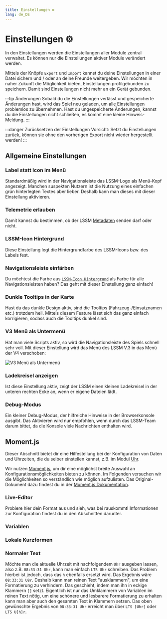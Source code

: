 ```yaml
---
title: Einstellungen ⚙️
lang: de_DE
---
```


# Einstellungen :gear:

In den Einstellungen werden die Einstellungen aller Module zentral verwaltet. Es können nur die Einstellungen aktiver
Module verändert werden.

Mittels der Knöpfe `Export` und `Import` kannst du deine Einstellungen in einer Datei sichern und / oder an deine
Freunde weitergeben.
Wir möchten in naher Zukunft die Möglichkeit bieten, Einstellungen profilgebunden zu speichern. Damit sind Einstellungen
nicht mehr an ein Gerät gebunden.

:::tip Änderungen
Sobald du die Einstellungen verlässt und gespeicherte Änderungen hast, wird das Spiel neu geladen, um alle Einstellungen
problemlos zu übernehmen.
Hast du ungespeicherte Änderungen, kannst du die Einstellungen nicht schließen, es kommt eine kleine Hinweis-Meldung.
:::

:::danger Zurücksetzen der Einstellungen
Vorsicht: Setzt du Einstellungen zurück, können sie ohne den vorherigen Export nicht wieder hergestellt werden!
:::

## Allgemeine Einstellungen

### Label statt Icon im Menü

Standardmäßig wird in der Navigationsleiste das LSSM-Logo als Menü-Kopf angezeigt. Manchen suspekten Nutzern ist die
Nutzung eines einfachen grün hinterlegten Textes aber lieber. Deshalb kann man dieses mit dieser Einstellung aktivieren.

### Telemetrie erlauben

Damit kannst du bestimmen, ob der LSSM [Metadaten][docs.metadata] senden darf oder nicht.

### LSSM-Icon Hintergrund

Diese Einstellung legt die Hintergrundfarbe des LSSM-Icons bzw. des Labels fest.

### Navigationsleiste einfärben

Du möchtest die Farbe aus [`LSSM-Icon Hintergrund`](#lssm-icon-hintergrund) als Farbe für alle Navigationsleisten haben?
Das geht mit dieser Einstellung ganz einfach!

### Dunkle Tooltips in der Karte

Hast du das dunkle Design aktiv, sind die Tooltips (Fahrzeug-/Einsatznamen etc.) trotzdem hell. Mittels diesem Feature
lässt sich das ganz einfach korrigieren, sodass auch die Tooltips dunkel sind.

### V3 Menü als Untermenü

Hat man viele Scripts aktiv, so wird die Navigationsleiste des Spiels schnell sehr voll. Mit dieser Einstellung wird das
Menü des LSSM V.3 in das Menü der V4 verschoben:

![V3 Menü als Untermenü](/img/de_DE/v3submenu.png)

### Ladekreisel anzeigen

Ist diese Einstellung aktiv, zeigt der LSSM einen kleinen Ladekreisel in der unteren rechten Ecke an, wenn er eigene
Dateien lädt.

### Debug-Modus

Ein kleiner Debug-Modus, der hilfreiche Hinweise in der Browserkonsole ausgibt. Das Aktivieren wird nur empfohlen, wenn
durch das LSSM-Team darum bittet, da die Konsole viele Nachrichten enthalten wird.

## Moment.js

Dieser Abschnitt bietet dir eine Hilfestellung bei der Konfiguration von Daten und Uhrzeiten, die du selber einstellen
kannst, z.B. im Modul [Uhr](modules/clock.md).

Wir nutzen [Moment.js](https://momentjs.com/), um dir eine möglichst breite Auswahl an Konfigurationsmöglichkeiten
bieten zu können.
Im Folgenden versuchen wir die Möglichkeiten so verständlich wie möglich aufzulisten. Das Original-Dokument dazu findest
du in der [Moment.js Dokumentation](https://momentjscom.readthedocs.io/en/latest/moment/04-displaying/01-format/).

### Live-Editor

Probiere hier dein Format aus und sieh, was bei rauskommt! Informationen zur Konfiguration findest du in den Abschnitten
darunter.

<momentjs-preview/>

### Variablen

<momentjs-variables/>

### Lokale Kurzformen

<momentjs-shorts/>

### Normaler Text

Möchte man die aktuelle Uhrzeit mit nachfolgendem `Uhr` ausgeben lassen, also z.B. `08:33:31 Uhr`, kann man
einfach `LTS Uhr` schreiben. Das Problem hierbei ist jedoch, dass das `h` ebenfalls ersetzt wird. Das Ergebnis
wäre `08:33:31 U8r`.
Deshalb kann man reinen Text "ausklammern", um eine Formatierung zu verhindern. Das geschieht, indem man ihn in eckige
Klammern `[]` setzt. Eigentlich ist nur das Umklammern von Variablen im reinen Text nötig, um eine schönere und
lesbarere Formatierung zu erhalten kann man aber auch den gesamten Text in Klammern setzen.
Das oben gewünschte Ergebnis von `08:33:31 Uhr` erreicht man über `LTS [Uhr]` oder `LTS U[h]r`. 

<!-- ==START_FOOTER== Do NOT edit anything below this line! Any edits will be removed as content is auto generated! -->
[lssm.status]: https://status.lss-manager.de/
[lssm.discord]: https://discord.gg/RcTNjpB
[lssm.userscript]: https://v4.lss-manager.de/lssm-v4.user.js
[lssm.donations]: https://donate.lss-manager.de/
[docs]: https://docs.lss-manager.de/
[docs.home]: /de_DE/
[docs.apps]: /de_DE/apps.md
[docs.appstore]: /de_DE/appstore.md
[docs.bugs]: /de_DE/bugs.md
[docs.error_report]: /de_DE/error_report.md
[docs.faq]: /de_DE/faq.md
[docs.metadata]: /de_DE/metadata.md
[docs.other]: /de_DE/other.md
[docs.settings]: /de_DE/settings.md
[docs.suggestions]: /de_DE/suggestions.md
[docs.support]: /de_DE/support.md
[games.self]: https://leitstellenspiel.de
[tampermonkey]: https://tampermonkey.net/
[github]: https://github.com/LSS-Manager/LSSM-V.4
[github.issues]: https://github.com/LSS-Manager/LSSM-V.4/issues
[github.issues.open]: https://github.com/LSS-Manager/LSSM-V.4/issues?q=is%3Aissue+is%3Aopen+label%3Abug